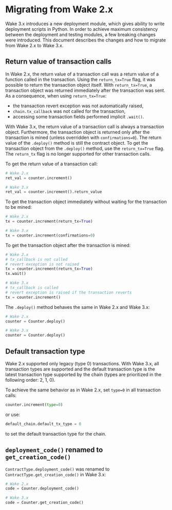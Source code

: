 # Migrating from Wake 2.x

Wake 3.x introduces a new deployment module, which gives ability to write deployment scripts in Python.
In order to achieve maximum consistency between the deployment and testing modules, a few breaking changes were introduced.
This document describes the changes and how to migrate from Wake 2.x to Wake 3.x.

## Return value of transaction calls

In Wake 2.x, the return value of a transaction call was a return value of a function called in the transaction.
Using the `return_tx=True` flag, it was possible to return the transaction object itself. With `return_tx=True`, a transaction object was returned immediately after the transaction was sent.
As a consequence, when using `return_tx=True`:

- the transaction revert exception was not automatically raised,
- `chain.tx_callback` was not called for the transaction,
- accessing some transaction fields performed implicit `.wait()`.

With Wake 3.x, the return value of a transaction call is always a transaction object.
Furthermore, the transaction object is returned only after the transaction is mined (unless overridden with `confirmations=0`).
The return value of the `.deploy()` method is still the contract object. To get the transaction object from the `.deploy()` method, use the `return_tx=True` flag.
The `return_tx` flag is no longer supported for other transaction calls.

To get the return value of a transaction call:
```python
# Wake 2.x
ret_val = counter.increment()

# Wake 3.x
ret_val = counter.increment().return_value
```

To get the transaction object immediately without waiting for the transaction to be mined:
```python
# Wake 2.x
tx = counter.increment(return_tx=True)

# Wake 3.x
tx = counter.increment(confirmations=0)
```

To get the transaction object after the transaction is mined:
```python
# Wake 2.x
# tx_callback is not called
# revert exception is not raised
tx = counter.increment(return_tx=True)
tx.wait()

# Wake 3.x
# tx_callback is called
# revert exception is raised if the transaction reverts
tx = counter.increment()
```

The `.deploy()` method behaves the same in Wake 2.x and Wake 3.x:
```python
# Wake 2.x
counter = Counter.deploy()

# Wake 3.x
counter = Counter.deploy()
```

## Default transaction type

Wake 2.x supported only legacy (type 0) transactions. With Wake 3.x, all transaction types are supported and the default transaction type is the latest transaction type supported by the chain (types are prioritized in the following order: 2, 1, 0).

To achieve the same behavior as in Wake 2.x, set `type=0` in all transaction calls:

```python
counter.increment(type=0)
```

or use:

```python
default_chain.default_tx_type = 0
```

to set the default transaction type for the chain.

## `deployment_code()` renamed to `get_creation_code()`

`ContractType.deployment_code()` was renamed to `ContractType.get_creation_code()` in Wake 3.x:

```python
# Wake 2.x
code = Counter.deployment_code()

# Wake 3.x
code = Counter.get_creation_code()
```
